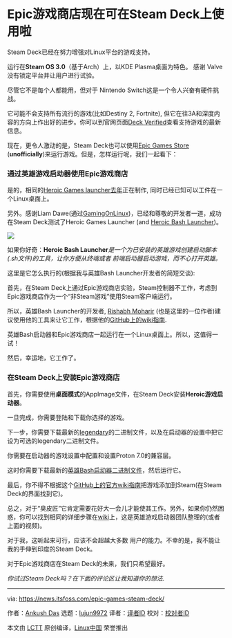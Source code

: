 [#]: subject: "Epic Games Store Now Works on Steam Deck"
[#]: via: "https://news.itsfoss.com/epic-games-steam-deck/"
[#]: author: "Ankush Das https://news.itsfoss.com/author/ankush/"
[#]: collector: "lujun9972"
[#]: translator: "zd200572"
[#]: reviewer: " "
[#]: publisher: " "
[#]: url: " "

Epic游戏商店现在可在Steam Deck上使用啦
======

Steam Deck已经在努力增强对Linux平台的游戏支持。

运行在**Steam OS 3.0**（基于Arch）上，以KDE Plasma桌面为特色。 感谢 Valve 没有锁定平台并让用户进行试验。 

尽管它不是每个人都能用，但对于 Nintendo Switch这是一个令人兴奋有硬件挑战。

它可能不会支持所有流行的游戏(比如Destiny 2, Fortnite), 但它在往3A和深度内容的方向上作出好的进步。你可以到官网页面[Deck Verified][1]查看支持游戏的最新信息。

现在，更令人激动的是，Steam Deck也可以使用[Epic Games Store][2] (**unofficially**)来运行游戏。但是，怎样运行呢，我们一起看下：

### 通过英雄游戏启动器使用Epic游戏商店

是的，相同的[Heroic Games launcher][3][去年][4]正在制作, 同时已经已知可以工件在一个Linux桌面上。

另外。感谢Liam Dawe(通过[GamingOnLinux][5])，已经和尊敬的开发者一道，成功在Steam Deck测试了Heroic Games Launcher (and [Heroic Bash Launcher][6])。

![][7]

如果你好奇：**Heroic Bash Launcher**_是一个为已安装的英雄游戏创建启动脚本(.sh文件)的工具，让你方便从终端或者 前端启动器启动游戏，而不心打开英雄。_

这里是它怎么执行的(根据我与英雄Bash Launcher开发者的简短交谈):

首先，在Steam Deck上通过Epic游戏商店实验，Steam控制器不工作，考虑到Epic游戏商店作为一个“非Steam游戏”使用Steam客户端运行。

所以，英雄Bash Launcher的开发者, [Rishabh Moharir][8] (也是这里的一位作者)建议使用他的工具来让它工作，根据他的[GitHub上的wiki指南][9].

英雄Bash启动器和Epic游戏商店一起运行在一个Linux桌面上。所以，这值得一试！

然后，幸运地，它工作了。


### 在Steam Deck上安装Epic游戏商店



首先，你需要使用**桌面模式**的AppImage文件，在Steam Deck安装**Heroic游戏启动器**。

一旦完成，你需要登陆和下载你选择的游戏。

下一步，你需要下载最新的[legendary][10]的二进制文件，以及在启动器的设置中把它设为可选的legendary二进制文件。

你需要在启动器的游戏设置中配置和设置Proton 7.0的兼容层。

这时你需要下载最新的[英雄Bash启动器二进制文件][11]，然后运行它。

最后，你不得不根据这个[GitHub上的官方wiki指南][9]把游戏添加到Steam(在Steam Deck的界面找到它)。

总之，对于“臭皮匠”它肯定需要花好大一会儿才能使其工作。另外，如果你仍然困惑，你可以找到相同的详细步骤在[wiki][12]上，这是英雄游戏启动器团队整理的(或者上面的视频)。

对于我，这听起来可行，应该不会超越大多数 用户的能力。不幸的是，我不能让我的手伸到印度的Steam Deck。

对于Epic游戏商店在Steam Deck的未来，我们只希望最好。

_你试过Steam Deck吗？在下面的评论区让我知道你的想法._

--------------------------------------------------------------------------------

via: https://news.itsfoss.com/epic-games-steam-deck/

作者：[Ankush Das][a]
选题：[lujun9972][b]
译者：[译者ID](https://github.com/zd200572)
校对：[校对者ID](https://github.com/校对者ID)

本文由 [LCTT](https://github.com/LCTT/TranslateProject) 原创编译，[Linux中国](https://linux.cn/) 荣誉推出

[a]: https://news.itsfoss.com/author/ankush/
[b]: https://github.com/lujun9972
[1]: https://www.steamdeck.com/en/verified
[2]: https://www.epicgames.com/store/en-US/
[3]: https://github.com/Heroic-Games-Launcher/HeroicGamesLauncher
[4]: https://news.itsfoss.com/heroic-games-launcher/
[5]: https://www.gamingonlinux.com/2022/03/heroic-games-launcher-now-works-nicely-on-steam-deck/
[6]: https://github.com/redromnon/HeroicBashLauncher
[7]: https://i0.wp.com/i.ytimg.com/vi/UvuGAQDagWE/hqdefault.jpg?w=780&ssl=1
[8]: https://news.itsfoss.com/author/rishabh/
[9]: https://github.com/Heroic-Games-Launcher/HeroicGamesLauncher/wiki/Adding-Games-to-Steam-on-Linux
[10]: https://github.com/derrod/legendary/releases/
[11]: https://github.com/redromnon/HeroicBashLauncher/releases/
[12]: https://github.com/Heroic-Games-Launcher/HeroicGamesLauncher/wiki/SteamDeck---Running-Epic-Games
